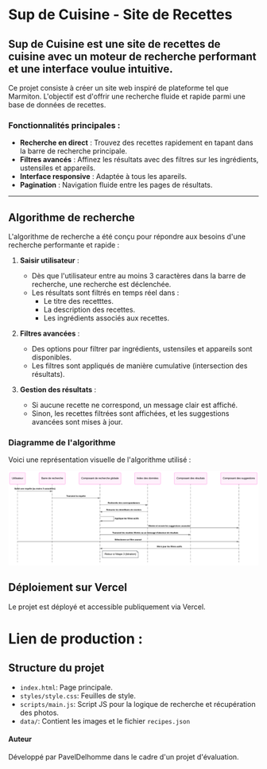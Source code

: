 # Sup de Cuisine - Site de Recettes

Sup de Cuisine est une site de recettes de cuisine avec un moteur de recherche performant et une interface voulue intuitive.
---
Ce projet consiste à créer un site web inspiré de plateforme tel que Marmiton. L'objectif est d'offrir une recherche fluide et rapide parmi une base de données de recettes.

### Fonctionnalités principales :
- **Recherche en direct** : Trouvez des recettes rapidement en tapant dans la barre de recherche principale.
- **Filtres avancés** : Affinez les résultats avec des filtres sur les ingrédients, ustensiles et appareils.
- **Interface responsive** : Adaptée à tous les apareils.
- **Pagination** : Navigation fluide entre les pages de résultats.

---

## Algorithme de recherche

L'algorithme de recherche a été conçu pour répondre aux besoins d'une recherche performante et rapide : 

1. **Saisir utilisateur** :
    - Dès que l'utilisateur entre au moins 3 caractères dans la barre de recherche, une recherche est déclenchée.
    - Les résultats sont filtrés en temps réel dans :
        - Le titre des recetttes.
        - La description des recettes.
        - Les ingrédients associés aux recettes.

2. **Filtres avancées** :
    - Des options pour filtrer par ingrédients, ustensiles et appareils sont disponibles.
    - Les filtres sont appliqués de manière cumulative (intersection des résultats).

3. **Gestion des résultats** :
    - Si aucune recette ne correspond, un message clair est affiché.
    - Sinon, les recettes filtrées sont affichées, et les suggestions avancées sont mises à jour.

### Diagramme de l'algorithme
Voici une représentation visuelle de l'algorithme utilisé :

![Diagramme de l'algorithme](algo_recherche.png)

## Déploiement sur Vercel

Le projet est déployé et accessible publiquement via Vercel.

# Lien de production :
<a href="https://sup-de-cuisine.delhomme.ovh/"></a>


## Structure du projet
- `index.html`: Page principale.
- `styles/style.css`: Feuilles de style.
- `scripts/main.js`: Script JS pour la logique de recherche et récupération des photos.
- `data/`: Contient les images et le fichier `recipes.json`

#### Auteur
Développé par PavelDelhomme dans le cadre d'un projet d'évaluation.
